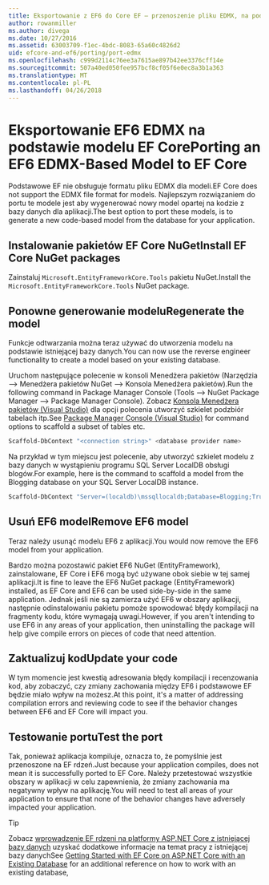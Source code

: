 ```yaml
---
title: Eksportowanie z EF6 do Core EF — przenoszenie pliku EDMX, na podstawie modelu
author: rowanmiller
ms.author: divega
ms.date: 10/27/2016
ms.assetid: 63003709-f1ec-4bdc-8083-65a60c4826d2
uid: efcore-and-ef6/porting/port-edmx
ms.openlocfilehash: c999d2114c76ee3a7615ae897b42ee3376cff14e
ms.sourcegitcommit: 507a40ed050fee957bcf8cf05f6e0ec8a3b1a363
ms.translationtype: MT
ms.contentlocale: pl-PL
ms.lasthandoff: 04/26/2018
---
```

# <a name="porting-an-ef6-edmx-based-model-to-ef-core"></a><span data-ttu-id="07f21-102">Eksportowanie EF6 EDMX na podstawie modelu EF Core</span><span class="sxs-lookup"><span data-stu-id="07f21-102">Porting an EF6 EDMX-Based Model to EF Core</span></span>

<span data-ttu-id="07f21-103">Podstawowe EF nie obsługuje formatu pliku EDMX dla modeli.</span><span class="sxs-lookup"><span data-stu-id="07f21-103">EF Core does not support the EDMX file format for models.</span></span> <span data-ttu-id="07f21-104">Najlepszym rozwiązaniem do portu te modele jest aby wygenerować nowy model opartej na kodzie z bazy danych dla aplikacji.</span><span class="sxs-lookup"><span data-stu-id="07f21-104">The best option to port these models, is to generate a new code-based model from the database for your application.</span></span>

## <a name="install-ef-core-nuget-packages"></a><span data-ttu-id="07f21-105">Instalowanie pakietów EF Core NuGet</span><span class="sxs-lookup"><span data-stu-id="07f21-105">Install EF Core NuGet packages</span></span>

<span data-ttu-id="07f21-106">Zainstaluj `Microsoft.EntityFrameworkCore.Tools` pakietu NuGet.</span><span class="sxs-lookup"><span data-stu-id="07f21-106">Install the `Microsoft.EntityFrameworkCore.Tools` NuGet package.</span></span>

## <a name="regenerate-the-model"></a><span data-ttu-id="07f21-107">Ponowne generowanie modelu</span><span class="sxs-lookup"><span data-stu-id="07f21-107">Regenerate the model</span></span>

<span data-ttu-id="07f21-108">Funkcje odtwarzania można teraz używać do utworzenia modelu na podstawie istniejącej bazy danych.</span><span class="sxs-lookup"><span data-stu-id="07f21-108">You can now use the reverse engineer functionality to create a model based on your existing database.</span></span>

<span data-ttu-id="07f21-109">Uruchom następujące polecenie w konsoli Menedżera pakietów (Narzędzia –> Menedżera pakietów NuGet –> Konsola Menedżera pakietów).</span><span class="sxs-lookup"><span data-stu-id="07f21-109">Run the following command in Package Manager Console (Tools –> NuGet Package Manager –> Package Manager Console).</span></span> <span data-ttu-id="07f21-110">Zobacz [Konsola Menedżera pakietów (Visual Studio)](../../core/miscellaneous/cli/powershell.md) dla opcji polecenia utworzyć szkielet podzbiór tabelach itp.</span><span class="sxs-lookup"><span data-stu-id="07f21-110">See [Package Manager Console (Visual Studio)](../../core/miscellaneous/cli/powershell.md) for command options to scaffold a subset of tables etc.</span></span>

``` powershell
Scaffold-DbContext "<connection string>" <database provider name>
```

<span data-ttu-id="07f21-111">Na przykład w tym miejscu jest polecenie, aby utworzyć szkielet modelu z bazy danych w wystąpieniu programu SQL Server LocalDB obsługi blogów.</span><span class="sxs-lookup"><span data-stu-id="07f21-111">For example, here is the command to scaffold a model from the Blogging database on your SQL Server LocalDB instance.</span></span>

``` powershell
Scaffold-DbContext "Server=(localdb)\mssqllocaldb;Database=Blogging;Trusted_Connection=True;" Microsoft.EntityFrameworkCore.SqlServer
```

## <a name="remove-ef6-model"></a><span data-ttu-id="07f21-112">Usuń EF6 model</span><span class="sxs-lookup"><span data-stu-id="07f21-112">Remove EF6 model</span></span>

<span data-ttu-id="07f21-113">Teraz należy usunąć modelu EF6 z aplikacji.</span><span class="sxs-lookup"><span data-stu-id="07f21-113">You would now remove the EF6 model from your application.</span></span>

<span data-ttu-id="07f21-114">Bardzo można pozostawić pakiet EF6 NuGet (EntityFramework), zainstalowane, EF Core i EF6 mogą być używane obok siebie w tej samej aplikacji.</span><span class="sxs-lookup"><span data-stu-id="07f21-114">It is fine to leave the EF6 NuGet package (EntityFramework) installed, as EF Core and EF6 can be used side-by-side in the same application.</span></span> <span data-ttu-id="07f21-115">Jednak jeśli nie są zamierza użyć EF6 w obszary aplikacji, następnie odinstalowaniu pakietu pomoże spowodować błędy kompilacji na fragmenty kodu, które wymagają uwagi.</span><span class="sxs-lookup"><span data-stu-id="07f21-115">However, if you aren't intending to use EF6 in any areas of your application, then uninstalling the package will help give compile errors on pieces of code that need attention.</span></span>

## <a name="update-your-code"></a><span data-ttu-id="07f21-116">Zaktualizuj kod</span><span class="sxs-lookup"><span data-stu-id="07f21-116">Update your code</span></span>

<span data-ttu-id="07f21-117">W tym momencie jest kwestią adresowania błędy kompilacji i recenzowania kod, aby zobaczyć, czy zmiany zachowania między EF6 i podstawowe EF będzie miało wpływ na możesz.</span><span class="sxs-lookup"><span data-stu-id="07f21-117">At this point, it's a matter of addressing compilation errors and reviewing code to see if the behavior changes between EF6 and EF Core will impact you.</span></span>

## <a name="test-the-port"></a><span data-ttu-id="07f21-118">Testowanie portu</span><span class="sxs-lookup"><span data-stu-id="07f21-118">Test the port</span></span>

<span data-ttu-id="07f21-119">Tak, ponieważ aplikacja kompiluje, oznacza to, że pomyślnie jest przenoszone na EF rdzeń.</span><span class="sxs-lookup"><span data-stu-id="07f21-119">Just because your application compiles, does not mean it is successfully ported to EF Core.</span></span> <span data-ttu-id="07f21-120">Należy przetestować wszystkie obszary w aplikacji w celu zapewnienia, że zmiany zachowania ma negatywny wpływ na aplikację.</span><span class="sxs-lookup"><span data-stu-id="07f21-120">You will need to test all areas of your application to ensure that none of the behavior changes have adversely impacted your application.</span></span>

> [!TIP]
> <span data-ttu-id="07f21-121">Zobacz [wprowadzenie EF rdzeni na platformy ASP.NET Core z istniejącej bazy danych](xref:core/get-started/aspnetcore/existing-db) uzyskać dodatkowe informacje na temat pracy z istniejącej bazy danych</span><span class="sxs-lookup"><span data-stu-id="07f21-121">See [Getting Started with EF Core on ASP.NET Core with an Existing Database](xref:core/get-started/aspnetcore/existing-db) for an additional reference on how to work with an existing database,</span></span> 
